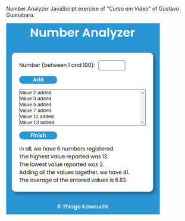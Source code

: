 Number Analyzer JavaScript exercise of "Curso em Video" of Gustavo Guanabara.

<img src="./number-analyzer.png">

